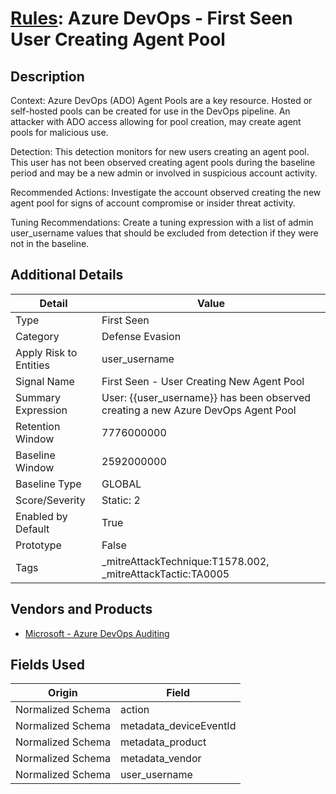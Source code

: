 # [Rules](README.md): Azure DevOps - First Seen User Creating Agent Pool

## Description
Context:
Azure DevOps (ADO) Agent Pools are a key resource. Hosted or self-hosted pools can be created for use in the DevOps pipeline. An attacker with ADO access allowing for pool creation, may create agent pools for malicious use.

Detection:
This detection monitors for new users creating an agent pool. This user has not been observed creating agent pools during the baseline period and may be a new admin or involved in suspicious account activity.

Recommended Actions:
Investigate the account observed creating the new agent pool for signs of account compromise or insider threat activity.

Tuning Recommendations:
Create a tuning expression with a list of admin user_username values that should be excluded from detection if they were not in the baseline.

## Additional Details
|Detail|Value|
|----|----|
|Type|First Seen|
|Category|Defense Evasion|
|Apply Risk to Entities|user_username|
|Signal Name|First Seen - User Creating New Agent Pool|
|Summary Expression|User: {{user_username}}  has been observed creating a new Azure DevOps Agent Pool|
|Retention Window|7776000000|
|Baseline Window|2592000000|
|Baseline Type|GLOBAL|
|Score/Severity|Static: 2|
|Enabled by Default|True|
|Prototype|False|
|Tags|_mitreAttackTechnique:T1578.002, _mitreAttackTactic:TA0005|
## Vendors and Products
- [Microsoft - Azure DevOps Auditing](../products/c3b61ddb-4d2d-497c-b873-28938036b67b.md)


## Fields Used

|Origin|Field|
|----|----|
|Normalized Schema|action|
|Normalized Schema|metadata_deviceEventId|
|Normalized Schema|metadata_product|
|Normalized Schema|metadata_vendor|
|Normalized Schema|user_username|


